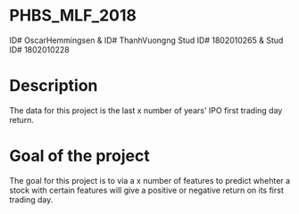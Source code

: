 # PHBS_MLF_2018

ID# OscarHemmingsen & ID# ThanhVuongng
Stud ID# 1802010265 & Stud ID# 1802010228

# Description

The data for this project is the last x number of years' IPO first trading day return.

# Goal of the project

The goal for this project is to via a x number of features to predict whehter a stock with certain features will give a positive or negative return on its first trading day.
